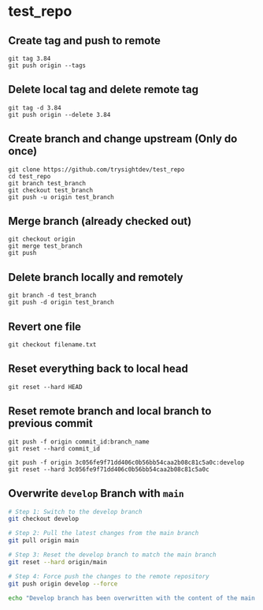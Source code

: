 # test_repo
## Create tag and push to remote
```
git tag 3.84
git push origin --tags
```
## Delete local tag and delete remote tag
```
git tag -d 3.84
git push origin --delete 3.84
```

## Create branch and change upstream (Only do once)
```
git clone https://github.com/trysightdev/test_repo
cd test_repo
git branch test_branch
git checkout test_branch
git push -u origin test_branch
```
## Merge branch (already checked out)
```
git checkout origin
git merge test_branch
git push
```
## Delete branch locally and remotely
```
git branch -d test_branch
git push -d origin test_branch
```

## Revert one file
```
git checkout filename.txt
```
## Reset everything back to local head
```
git reset --hard HEAD
```

## Reset remote branch and local branch to previous commit
```
git push -f origin commit_id:branch_name
git reset --hard commit_id
```
```
git push -f origin 3c056fe9f71dd406c0b56bb54caa2b08c81c5a0c:develop
git reset --hard 3c056fe9f71dd406c0b56bb54caa2b08c81c5a0c
```

## Overwrite `develop` Branch with `main`

```bash
# Step 1: Switch to the develop branch
git checkout develop

# Step 2: Pull the latest changes from the main branch
git pull origin main

# Step 3: Reset the develop branch to match the main branch
git reset --hard origin/main

# Step 4: Force push the changes to the remote repository
git push origin develop --force

echo "Develop branch has been overwritten with the content of the main branch."

